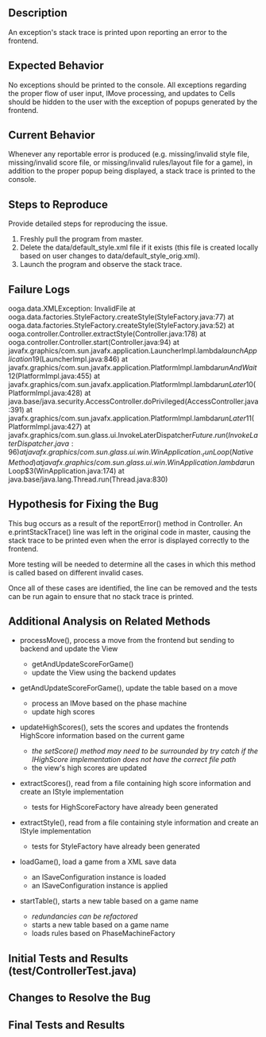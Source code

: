 ## Description

An exception's stack trace is printed upon reporting an error to the frontend. 

## Expected Behavior

No exceptions should be printed to the console. All exceptions regarding the proper flow of user input, IMove processing, and updates to Cells should be
hidden to the user with the exception of popups generated by the frontend.

## Current Behavior

Whenever any reportable error is produced (e.g. missing/invalid style file, missing/invalid score file, or missing/invalid rules/layout file for a game),
in addition to the proper popup being displayed, a stack trace is printed to the console.

## Steps to Reproduce

Provide detailed steps for reproducing the issue.

 1. Freshly pull the program from master.
 2. Delete the data/default_style.xml file if it exists (this file is created locally based on user changes to 
 data/default_style_orig.xml).
 3. Launch the program and observe the stack trace.

## Failure Logs

ooga.data.XMLException: InvalidFile
	at ooga.data.factories.StyleFactory.createStyle(StyleFactory.java:77)
	at ooga.data.factories.StyleFactory.createStyle(StyleFactory.java:52)
	at ooga.controller.Controller.extractStyle(Controller.java:178)
	at ooga.controller.Controller.start(Controller.java:94)
	at javafx.graphics/com.sun.javafx.application.LauncherImpl.lambda$launchApplication1$9(LauncherImpl.java:846)
	at javafx.graphics/com.sun.javafx.application.PlatformImpl.lambda$runAndWait$12(PlatformImpl.java:455)
	at javafx.graphics/com.sun.javafx.application.PlatformImpl.lambda$runLater$10(PlatformImpl.java:428)
	at java.base/java.security.AccessController.doPrivileged(AccessController.java:391)
	at javafx.graphics/com.sun.javafx.application.PlatformImpl.lambda$runLater$11(PlatformImpl.java:427)
	at javafx.graphics/com.sun.glass.ui.InvokeLaterDispatcher$Future.run(InvokeLaterDispatcher.java:96)
	at javafx.graphics/com.sun.glass.ui.win.WinApplication._runLoop(Native Method)
	at javafx.graphics/com.sun.glass.ui.win.WinApplication.lambda$runLoop$3(WinApplication.java:174)
	at java.base/java.lang.Thread.run(Thread.java:830)

## Hypothesis for Fixing the Bug

This bug occurs as a result of the reportError() method in Controller. An e.printStackTrace() line was left in the original code
in master, causing the stack trace to be printed even when the error is displayed correctly to the frontend.

More testing will be needed to determine all the cases in which this method is called based on different invalid cases.

Once all of these cases are identified, the line can be removed and the tests can be run again to ensure that no stack trace is printed.

## Additional Analysis on Related Methods

- processMove(), process a move from the frontend but sending to backend and update the View
	- getAndUpdateScoreForGame()
	- update the View using the backend updates

- getAndUpdateScoreForGame(), update the table based on a move
	- process an IMove based on the phase machine
	- update high scores

- updateHighScores(), sets the scores and updates the frontends HighScore information based on the current game
	- *the setScore() method may need to be surrounded by try catch if the IHighScore implementation does not have the correct file path*
	- the view's high scores are updated

- extractScores(), read from a file containing high score information and create an IStyle implementation
	- tests for HighScoreFactory have already been generated

- extractStyle(), read from a file containing style information and create an IStyle implementation
	- tests for StyleFactory have already been generated

- loadGame(), load a game from a XML save data
	- an ISaveConfiguration instance is loaded
	- an ISaveConfiguration instance is applied

- startTable(), starts a new table based on a game name
	- *redundancies can be refactored*
	- starts a new table based on a game name
	- loads rules based on PhaseMachineFactory
	
## Initial Tests and Results (test/ControllerTest.java)



## Changes to Resolve the Bug



## Final Tests and Results



